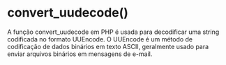 # convert_uudecode()


A função convert_uudecode em PHP é usada para decodificar uma string codificada no formato UUEncode. O UUEncode é um método de codificação de dados binários em texto ASCII, geralmente usado para enviar arquivos binários em mensagens de e-mail.